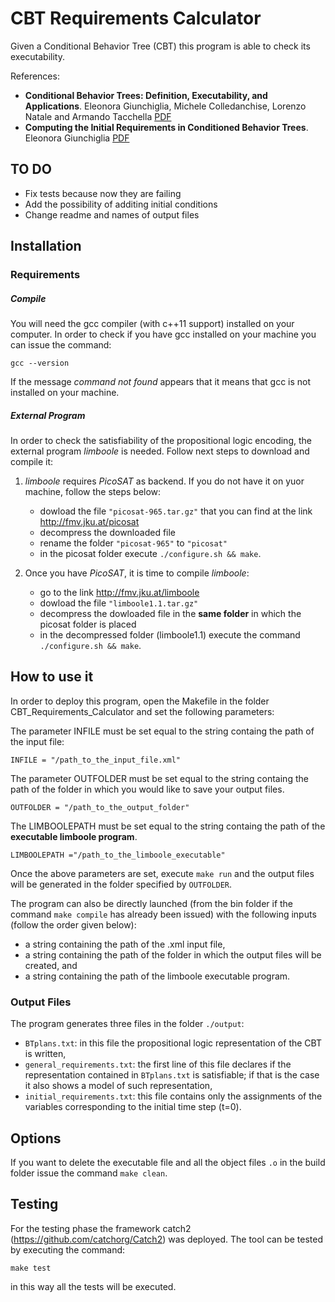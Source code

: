 # CBT Requirements Calculator

Given a Conditional Behavior Tree (CBT) this program is able to check its executability.

References:

* __Conditional Behavior Trees: Definition, Executability, and Applications__.
Eleonora Giunchiglia, Michele Colledanchise, Lorenzo Natale and Armando Tacchella [PDF](https://lornat75.github.io/papers/2019/giunchiglia-smc.pdf)
* __Computing the Initial Requirements in Conditioned Behavior Trees__.
Eleonora Giunchiglia [PDF](http://emas2018.dibris.unige.it/images/papers/EMAS18-08.pdf)

## TO DO

- Fix tests because now they are failing
- Add the possibility of additing initial conditions
- Change readme and names of output files 

## Installation

### Requirements 

##### Compile

You will need the gcc compiler (with c++11 support) installed on your computer. 
In order to check if you have gcc installed on your machine you can issue the command:

`gcc --version`

If the message  *command not found* appears that it means that gcc is not installed on your machine.  

##### External Program 

In order to check the satisfiability of the propositional logic encoding, the external program *limboole* is needed. Follow next steps to download and compile it:

1. *limboole* requires *PicoSAT* as backend. If you do not have it on yuor machine, follow the steps below:

     * dowload the file `"picosat-965.tar.gz"` that you can find at the link http://fmv.jku.at/picosat
     * decompress the downloaded file
     * rename the folder `"picosat-965"` to `"picosat"`
     * in the picosat folder execute `./configure.sh && make`.

2. Once you have *PicoSAT*, it is time to compile *limboole*:

     * go to the link http://fmv.jku.at/limboole
     * dowload the file `"limboole1.1.tar.gz"`
     * decompress the dowloaded file in the **same folder** in which the picosat folder is placed 
     * in the decompressed folder (limboole1.1) execute the command `./configure.sh && make`.

## How to use it

In order to deploy this program, open the Makefile in the folder CBT_Requirements_Calculator and set the following parameters:

The parameter INFILE must be set equal to the string containg the path of the input file:

`INFILE = "/path_to_the_input_file.xml"`

The parameter OUTFOLDER must be set equal to the string containg the path of the folder in which you would like to save your output files. 

`OUTFOLDER = "/path_to_the_output_folder"`

The LIMBOOLEPATH  must be set equal to the string containg the path of the **executable limboole program**. 

`LIMBOOLEPATH ="/path_to_the_limboole_executable"`

Once the above parameters are set, execute `make run` and the output files will be generated in the folder specified by `OUTFOLDER`.

The program can also be directly launched (from the bin folder if the command `make compile` has already been issued) with the following inputs (follow the order given below):
- a string containing the path of the .xml input file,
- a string containing the path of the folder in which the output files will be created, and
- a string containing the path of the limboole executable program.

### Output Files

The program generates three files in the folder `./output`:
- `BTplans.txt`: in this file the propositional logic representation of the CBT is written,
- `general_requirements.txt`: the first line of this file declares if the representation contained in `BTplans.txt` is satisfiable; if that is the case it also shows a model of such representation, 
- `initial_requirements.txt`: this file contains only the assignments of the variables corresponding to the initial time step (t=0).

## Options

If you want to delete the executable file and all the object files `.o` in the build folder issue the command `make clean`.

## Testing

For the testing phase the framework catch2 (https://github.com/catchorg/Catch2) was deployed.
The tool can be tested by executing the command:

`make test`

in this way all the tests will be executed.

